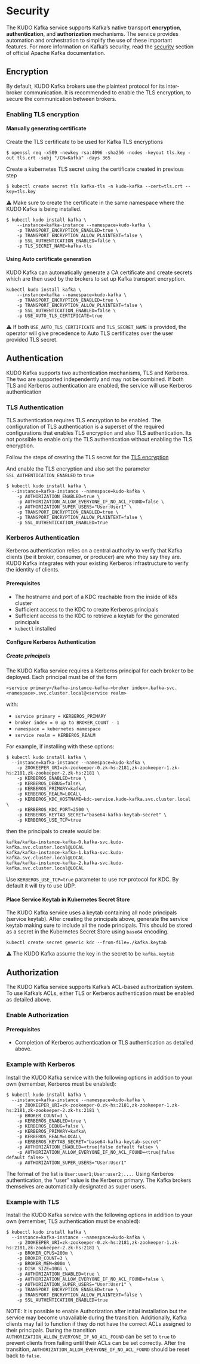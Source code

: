 # Security

The KUDO Kafka service supports Kafka’s native transport **encryption**, **authentication**, and **authorization** mechanisms. The service provides automation and orchestration to simplify the use of these important features. For more information on Kafka’s security, read the [security](http://kafka.apache.org/documentation/#security) section of official Apache Kafka documentation.

## Encryption

By default, KUDO Kafka brokers use the plaintext protocol for its inter-broker communication. It is recommended to enable the TLS encryption, to secure the communication between brokers. 

### Enabling  TLS encryption

#### Manually generating certificate

Create the TLS certificate to be used for Kafka TLS encryptions

```
$ openssl req -x509 -newkey rsa:4096 -sha256 -nodes -keyout tls.key -out tls.crt -subj "/CN=Kafka" -days 365
```

Create a kubernetes TLS secret using the certificate created in previous step 

```
$ kubectl create secret tls kafka-tls -n kudo-kafka --cert=tls.crt --key=tls.key
```

:warning: Make sure to create the certificate in the same namespace where the KUDO Kafka is being installed.

```
$ kubectl kudo install kafka \
    --instance=kafka-instance --namespace=kudo-kafka \
    -p TRANSPORT_ENCRYPTION_ENABLED=true \
    -p TRANSPORT_ENCRYPTION_ALLOW_PLAINTEXT=false \
    -p SSL_AUTHENTICATION_ENABLED=false \
    -p TLS_SECRET_NAME=kafka-tls
```

#### Using Auto certificate generation

KUDO Kafka can automatically generate a CA certificate and create secrets which are then used by the brokers to set up Kafka transport encryption. 

```
kubectl kudo install kafka \
    --instance=kafka --namespace=kudo-kafka \
    -p TRANSPORT_ENCRYPTION_ENABLED=true \
    -p TRANSPORT_ENCRYPTION_ALLOW_PLAINTEXT=false \
    -p SSL_AUTHENTICATION_ENABLED=false \
    -p USE_AUTO_TLS_CERTIFICATE=true
```

:warning: If both `USE_AUTO_TLS_CERTIFICATE` and `TLS_SECRET_NAME` is provided, the operator will give precedence to Auto TLS certificates over the user provided TLS secret.

## Authentication

KUDO Kafka supports two authentication mechanisms, TLS and Kerberos. The two are supported independently and may not be combined. If both TLS and Kerberos authentication are enabled, the service will use Kerberos authentication

### TLS Authentication

TLS authentication requires TLS encryption to be enabled. The configuration of TLS authentication is a superset of the required configurations that enables TLS encryption and also TLS authentication. Its not possible to enable only the TLS authentication without enabling the TLS encryption.

Follow the steps of creating the TLS secret for the [TLS encryption](#enabling-tls-encryption) 

And enable the TLS encryption and also set the parameter `SSL_AUTHENTICATION_ENABLED` to `true`

```
$ kubectl kudo install kafka \
  --instance=kafka-instance --namespace=kudo-kafka \
    -p AUTHORIZATION_ENABLED=true \
    -p AUTHORIZATION_ALLOW_EVERYONE_IF_NO_ACL_FOUND=false \
    -p AUTHORIZATION_SUPER_USERS="User:User1" \
    -p TRANSPORT_ENCRYPTION_ENABLED=true \
    -p TRANSPORT_ENCRYPTION_ALLOW_PLAINTEXT=false \
    -p SSL_AUTHENTICATION_ENABLED=true
```



### Kerberos Authentication

Kerberos authentication relies on a central authority to verify that Kafka clients (be it broker, consumer, or producer) are who they say they are. KUDO Kafka integrates with your existing Kerberos infrastructure to verify the identity of clients.

#### Prerequisites

* The hostname and port of a KDC reachable from the inside of k8s cluster
* Sufficient access to the KDC to create Kerberos principals
* Sufficient access to the KDC to retrieve a keytab for the generated principals
* `kubectl` installed

#### Configure Kerberos Authentication

##### Create principals

The KUDO Kafka service requires a Kerberos principal for each broker to be deployed. Each principal must be of the form
```
<service primary>/kafka-instance-kafka-<broker index>.kafka-svc.<namespace>.svc.cluster.local@<service realm>
```
with:
* ```service primary = KERBEROS_PRIMARY```
* ```broker index = 0 up to BROKER_COUNT - 1```
* ```namespace = kubernetes namespace```
* ```service realm = KERBEROS_REALM```

For example, if installing with these options:
```
$ kubectl kudo install kafka \
  --instance=kafka-instance --namespace=kudo-kafka \
    -p ZOOKEEPER_URI=zk-zookeeper-0.zk-hs:2181,zk-zookeeper-1.zk-hs:2181,zk-zookeeper-2.zk-hs:2181 \
    -p KERBEROS_ENABLED=true \
    -p KERBEROS_DEBUG=false\
    -p KERBEROS_PRIMARY=kafka\
    -p KERBEROS_REALM=LOCAL\
    -p KERBEROS_KDC_HOSTNAME=kdc-service.kudo-kafka.svc.cluster.local \
    -p KERBEROS_KDC_PORT=2500 \
    -p KERBEROS_KEYTAB_SECRET="base64-kafka-keytab-secret" \
    -p KERBEROS_USE_TCP=true
```
then the principals to create would be:
```
kafka/kafka-instance-kafka-0.kafka-svc.kudo-kafka.svc.cluster.local@LOCAL
kafka/kafka-instance-kafka-1.kafka-svc.kudo-kafka.svc.cluster.local@LOCAL
kafka/kafka-instance-kafka-2.kafka-svc.kudo-kafka.svc.cluster.local@LOCAL
```

Use `KERBEROS_USE_TCP=true` parameter to use `TCP` protocol for KDC. By default it will try to use UDP. 
#### Place Service Keytab in Kubernetes Secret Store

The KUDO Kafka service uses a keytab containing all node principals (service keytab). After creating the principals above, generate the service keytab making sure to include all the node principals. This should be stored as a secret in the Kubernetes Secret Store using `base64` encoding.

```
kubectl create secret generic kdc --from-file=./kafka.keytab
```
:warning: The KUDO Kafka assume the key in the secret to be `kafka.keytab`

## Authorization

The KUDO Kafka service supports Kafka’s ACL-based authorization system.  To use Kafka’s ACLs, either TLS or Kerberos authentication must be enabled as detailed above.

### Enable Authorization

#### Prerequisites

* Completion of Kerberos authentication or TLS authentication as detailed above.

### Example with Kerberos

Install the KUDO Kafka service with the following options in addition to your own (remember, Kerberos must be enabled):

```
$ kubectl kudo install kafka \
  --instance=kafka-instance --namespace=kudo-kafka \
    -p ZOOKEEPER_URI=zk-zookeeper-0.zk-hs:2181,zk-zookeeper-1.zk-hs:2181,zk-zookeeper-2.zk-hs:2181 \
    -p BROKER_COUNT=3 \
    -p KERBEROS_ENABLED=true \
    -p KERBEROS_DEBUG=false \
    -p KERBEROS_PRIMARY=kafka\
    -p KERBEROS_REALM=LOCAL\
    -p KERBEROS_KEYTAB_SECRET="base64-kafka-keytab-secret"
    -p AUTHORIZATION_ENABLED=<true|false default false> \
    -p AUTHORIZATION_ALLOW_EVERYONE_IF_NO_ACL_FOUND=<true|false default false> \
    -p AUTHORIZATION_SUPER_USERS="User:User1"
```

The format of the list is `User:user1;User:user2;....` Using Kerberos authentication, the “user” value is the Kerberos primary. The Kafka brokers themselves are automatically designated as super users.

### Example with TLS

Install the KUDO Kafka service with the following options in addition to your own (remember, TLS authentication must be enabled):

```
$ kubectl kudo install kafka \
  --instance=kafka-instance --namespace=kudo-kafka \
    -p ZOOKEEPER_URI=zk-zookeeper-0.zk-hs:2181,zk-zookeeper-1.zk-hs:2181,zk-zookeeper-2.zk-hs:2181 \
    -p BROKER_CPUS=200m \
    -p BROKER_COUNT=3 \
    -p BROKER_MEM=800m \
    -p DISK_SIZE=10Gi \
    -p AUTHORIZATION_ENABLED=true \
    -p AUTHORIZATION_ALLOW_EVERYONE_IF_NO_ACL_FOUND=false \
    -p AUTHORIZATION_SUPER_USERS="User:User1" \
    -p TRANSPORT_ENCRYPTION_ENABLED=true \
    -p TRANSPORT_ENCRYPTION_ALLOW_PLAINTEXT=false \
    -p SSL_AUTHENTICATION_ENABLED=true
```

NOTE: It is possible to enable Authorization after initial installation but the service may become unavailable during the transition. Additionally, Kafka clients may fail to function if they do not have the correct ACLs assigned to their principals. During the transition `AUTHORIZATION_ALLOW_EVERYONE_IF_NO_ACL_FOUND` can be set to `true` to prevent clients from failing until their ACLs can be set correctly. After the transition, `AUTHORIZATION_ALLOW_EVERYONE_IF_NO_ACL_FOUND` should be reset back to `false`.

